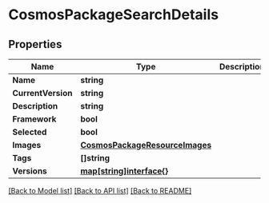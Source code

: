 # CosmosPackageSearchDetails

## Properties

Name | Type | Description | Notes
------------ | ------------- | ------------- | -------------
**Name** | **string** |  | 
**CurrentVersion** | **string** |  | 
**Description** | **string** |  | 
**Framework** | **bool** |  | 
**Selected** | **bool** |  | [optional] 
**Images** | [**CosmosPackageResourceImages**](CosmosPackageResourceImages.md) |  | [optional] 
**Tags** | **[]string** |  | 
**Versions** | [**map[string]interface{}**](.md) |  | 

[[Back to Model list]](../README.md#documentation-for-models) [[Back to API list]](../README.md#documentation-for-api-endpoints) [[Back to README]](../README.md)


